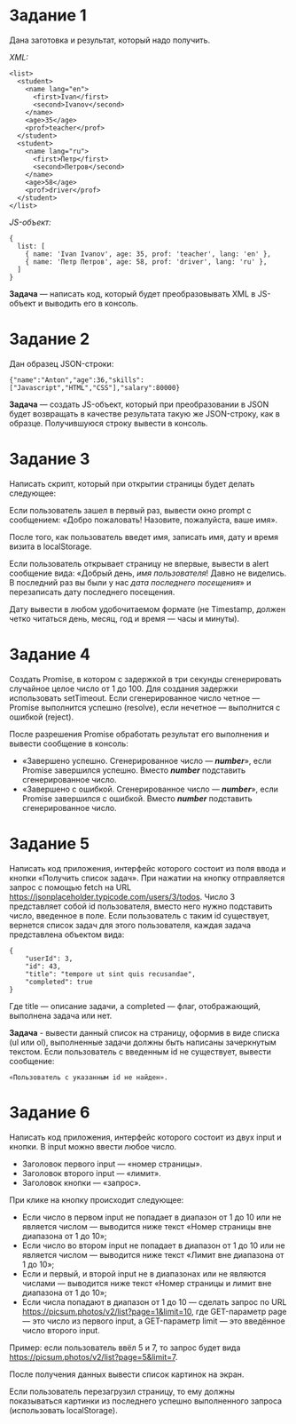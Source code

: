 # Задание 1 #

Дана заготовка и результат, который надо получить. 

*XML:*

```
<list>
  <student>
    <name lang="en">
      <first>Ivan</first>
      <second>Ivanov</second>
    </name>
    <age>35</age>
    <prof>teacher</prof>
  </student>
  <student>
    <name lang="ru">
      <first>Петр</first>
      <second>Петров</second>
    </name>
    <age>58</age>
    <prof>driver</prof>
  </student>
</list>
```

*JS-объект:*
```
{
  list: [
    { name: 'Ivan Ivanov', age: 35, prof: 'teacher', lang: 'en' },
    { name: 'Петр Петров', age: 58, prof: 'driver', lang: 'ru' },
  ]
}
```

**Задача** — написать код, который будет преобразовывать XML в JS-объект и выводить его в консоль.

# Задание 2 #

Дан образец  JSON-строки:

```
{"name":"Anton","age":36,"skills":["Javascript","HTML","CSS"],"salary":80000}
```

**Задача** — создать JS-объект, который при преобразовании в JSON будет возвращать в качестве результата такую же JSON-строку, как в образце. Получившуюся строку вывести в консоль.

# Задание 3 #

Написать скрипт, который при открытии страницы будет делать следующее:

Если пользователь зашел в первый раз, вывести окно prompt с сообщением: «Добро пожаловать! Назовите, пожалуйста, ваше имя».

После того, как пользователь введет имя, записать имя, дату и время визита в localStorage.


Если пользователь открывает страницу не впервые, вывести в alert сообщение вида: «Добрый день, *имя пользователя*! Давно не виделись. В последний раз вы были у нас *дата последнего посещения*» и перезаписать дату последнего посещения.

Дату вывести в любом удобочитаемом формате (не Timestamp, должен четко читаться день, месяц, год и время — часы и минуты).

# Задание 4 #

Создать Promise, в котором c задержкой в три секунды сгенерировать случайное целое число от 1 до 100. Для создания задержки использовать setTimeout. Если сгенерированное число четное — Promise выполнится успешно (resolve), если нечетное — выполнится с ошибкой (reject). 

После разрешения Promise обработать результат его выполнения и вывести сообщение в консоль:

- «Завершено успешно. Сгенерированное число — ***number***», если Promise завершился успешно. Вместо ***number*** подставить сгенерированное число.
- «Завершено с ошибкой. Сгенерированное число — ***number***», если Promise завершился с ошибкой. Вместо ***number*** подставить сгенерированное число.

# Задание 5 #

Написать код приложения, интерфейс которого состоит из поля ввода и кнопки «Получить список задач». При нажатии на кнопку отправляется запрос с помощью fetch на URL https://jsonplaceholder.typicode.com/users/3/todos. Число 3 представляет собой id пользователя, вместо него нужно подставить число, введенное в поле. Если пользователь с таким id существует, вернется список задач для этого пользователя, каждая задача представлена объектом вида:

```
{
    "userId": 3,
    "id": 43,
    "title": "tempore ut sint quis recusandae",
    "completed": true
}
```

Где title — описание задачи, а completed — флаг, отображающий, выполнена задача или нет. 

**Задача** - вывести данный список на страницу, оформив в виде списка (ul или ol), выполненные задачи должны быть написаны зачеркнутым текстом. Если пользователь с введенным id не существует, вывести сообщение:

```
«Пользователь с указанным id не найден».
```

# Задание 6 #

Написать код приложения, интерфейс которого состоит из двух input и кнопки. В input можно ввести любое число.

- Заголовок первого input — «номер страницы».
- Заголовок второго input — «лимит».
- Заголовок кнопки — «запрос».

При клике на кнопку происходит следующее:

- Если число в первом input не попадает в диапазон от 1 до 10 или не является числом — выводится ниже текст «Номер страницы вне диапазона от 1 до 10»;
- Если число во втором input не попадает в диапазон от 1 до 10 или не является числом — выводится ниже текст «Лимит вне диапазона от 1 до 10»;
- Если и первый, и второй input не в диапазонах или не являются числами — выводится ниже текст «Номер страницы и лимит вне диапазона от 1 до 10»;
- Если числа попадают в диапазон от 1 до 10 — сделать запрос по URL https://picsum.photos/v2/list?page=1&limit=10, где GET-параметр page — это число из первого input, а GET-параметр limit — это введённое число второго input. 

Пример: если пользователь ввёл 5 и 7, то запрос будет вида https://picsum.photos/v2/list?page=5&limit=7.

После получения данных вывести список картинок на экран.

Если пользователь перезагрузил страницу, то ему должны показываться картинки из последнего успешно выполненного запроса (использовать localStorage).